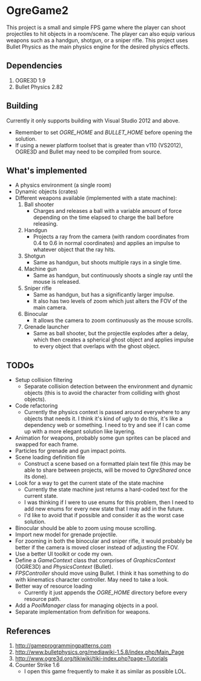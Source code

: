 # OgreGame2
This project is a small and simple FPS game where the player can shoot projectiles to hit objects in a room/scene. The player can also equip various weapons such as a handgun, shotgun, or a sniper rifle. This project uses Bullet Physics as the main physics engine for the desired physics effects.

## Dependencies
1. OGRE3D 1.9
2. Bullet Physics 2.82

## Building
Currently it only supports building with Visual Studio 2012 and above.
* Remember to set *OGRE_HOME* and *BULLET_HOME* before opening the solution.
* If using a newer platform toolset that is greater than v110 (VS2012), OGRE3D and Bullet may need to be compiled from source.

## What's implemented
* A physics environment (a single room)
* Dynamic objects (crates)
* Different weapons available (implemented with a state machine):
    1. Ball shooter
        * Charges and releases a ball with a variable amount of force depending on the time elapsed to charge the ball before releasing.
    2. Handgun
        * Projects a ray from the camera (with random coordinates from 0.4 to 0.6 in normal coordinates) and applies an impulse to whatever object that the ray hits.
    3. Shotgun
        * Same as handgun, but shoots multiple rays in a single time.
    4. Machine gun
        * Same as handgun, but continuously shoots a single ray until the mouse is released.
    5. Sniper rifle
        * Same as handgun, but has a significantly larger impulse.
        * It also has two levels of zoom which just alters the FOV of the main camera.
    6. Binocular
        * It allows the camera to zoom continuously as the mouse scrolls.
    7. Grenade launcher
        * Same as ball shooter, but the projectile explodes after a delay, which then creates a spherical ghost object and applies impulse to every object that overlaps with the ghost object.

## TODOs
* Setup collision filtering
    * Separate collision detection between the environment and dynamic objects (this is to avoid the character from colliding with ghost objects).
* Code refactoring
    * Currently the physics context is passed around everywhere to any objects that needs it. I think it's kind of ugly to do this, it's like a dependency web or something. I need to try and see if I can come up with a more elegant solution like layering.
* Animation for weapons, probably some gun sprites can be placed and swapped for each frame.
* Particles for grenade and gun impact points.
* Scene loading definition file
    * Construct a scene based on a formatted plain text file (this may be able to share between projects, will be moved to *OgreShared* once its done).
* Look for a way to get the current state of the state machine
    * Currently the state machine just returns a hard-coded text for the current state.
    * I was thinking if I were to use enums for this problem, then I need to add new enums for every new state that I may add in the future.
    * I'd like to avoid that if possible and consider it as the worst case solution.
* Binocular should be able to zoom using mouse scrolling.
* Import new model for grenade projectile.
* For zooming in both the binocular and sniper rifle, it would probably be better if the camera is moved closer instead of adjusting the FOV.
* Use a better UI toolkit or code my own.
* Define a *GameContext* class that comprises of *GraphicsContext* (OGRE3D) and *PhysicsContext* (Bullet).
* *FPSController* should move using Bullet. I think it has something to do with kinematics character controller. May need to take a look.
* Better way of resource loading
    * Currently it just appends the *OGRE_HOME* directory before every resource path.
* Add a *PoolManager* class for managing objects in a pool.
* Separate implementation from definition for weapons.

## References
1. http://gameprogrammingpatterns.com
2. http://www.bulletphysics.org/mediawiki-1.5.8/index.php/Main_Page
3. http://www.ogre3d.org/tikiwiki/tiki-index.php?page=Tutorials
4. Counter Strike 1.6
    * I open this game frequently to make it as similar as possible LOL.
